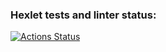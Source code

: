### Hexlet tests and linter status:
[![Actions Status](https://github.com/Zenjo93/frontend-project-lvl3/workflows/hexlet-check/badge.svg)](https://github.com/Zenjo93/frontend-project-lvl3/actions)